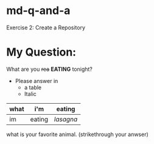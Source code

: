 # md-q-and-a
Exercise 2: Create a Repository

# My Question:
What are you ~~rea~~ **EATING** tonight?

* Please answer in
	* a table
	* Italic

|what|i'm|eating|
|---|---|----|
|im|eating|_lasagna_|

what is your favorite animal. (strikethrough your anwser)
